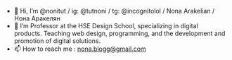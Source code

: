 - 👋 Hi, I’m @nonitut / ig: @tutnoni / tg: @incognitolol / Nona Arakelian / Нона Аракелян
- 👀 I’m Professor at the HSE Design School, specializing in digital products. Teaching web design, programming, and the development and promotion of digital solutions.
- 📫 How to reach me :  nona.blogg@gmail.com
